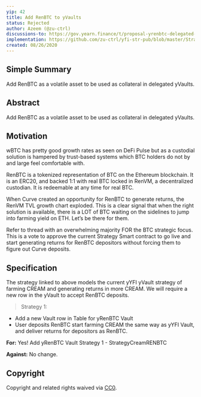 ```yaml
---
yip: 42
title: Add RenBTC to yVaults
status: Rejected
author: Azeem (@zu-ctrl)
discussions-to: https://gov.yearn.finance/t/proposal-yrenbtc-delegated-vault/3470
implementation: https://github.com/zu-ctrl/yfi-str-pub/blob/master/StrategyCreamRENBTC.sol
created: 08/26/2020
---
```


<!--You can leave these HTML comments in your merged SIP and delete the visible duplicate text guides, they will not appear and may be helpful to refer to if you edit it again. This is the suggested template for new SIPs. Note that an SIP number will be assigned by an editor. When opening a pull request to submit your SIP, please use an abbreviated title in the filename, `sip-draft_title_abbrev.md`. The title should be 44 characters or less.-->

## Simple Summary

<!--"If you can't explain it simply, you don't understand it well enough." Simply describe the outcome the proposed changes intends to achieve. This should be non-technical and accessible to a casual community member.-->

Add RenBTC as a volatile asset to be used as collateral in delegated yVaults.

## Abstract

<!--A short (~200 word) description of the proposed change, the abstract should clearly describe the proposed change. This is what *will* be done if the SIP is implemented, not *why* it should be done or *how* it will be done. If the SIP proposes deploying a new contract, write, "we propose to deploy a new contract that will do x".-->

Add RenBTC as a volatile asset to be used as collateral in delegated yVaults.

## Motivation

<!--This is the problem statement. This is the *why* of the SIP. It should clearly explain *why* the current state of the protocol is inadequate.  It is critical that you explain *why* the change is needed, if the SIP proposes changing how something is calculated, you must address *why* the current calculation is innaccurate or wrong. This is not the place to describe how the SIP will address the issue!-->

wBTC has pretty good growth rates as seen on DeFi Pulse but as a custodial
solution is hampered by trust-based systems which BTC holders do not by and
large feel comfortable with.

RenBTC is a tokenized representation of BTC on the Ethereum blockchain. It is an
ERC20, and backed 1:1 with real BTC locked in RenVM, a decentralized custodian.
It is redeemable at any time for real BTC.

When Curve created an opportunity for RenBTC to generate returns, the RenVM TVL
growth chart exploded. This is a clear signal that when the right solution is
available, there is a LOT of BTC waiting on the sidelines to jump into farming
yield on ETH. Let’s be there for them.

Refer to thread with an overwhelming majority FOR the BTC strategic focus. This
is a vote to approve the current Strategy Smart contract to go live and start
generating returns for RenBTC depositors without forcing them to figure out
Curve deposits.

## Specification

<!--The specification should describe the syntax and semantics of any new feature, there are five sections-->

The strategy linked to above models the current yYFI yVault strategy of farming
CREAM and generating returns in more CREAM. We will require a new row in the
yVault to accept RenBTC deposits.

> Strategy 1:

- Add a new Vault row in Table for yRenBTC Vault
- User deposits RenBTC start farming CREAM the same way as yYFI Vault, and
  deliver returns for depositors as RenBTC.

**For:** Yes! Add yRenBTC Vault Strategy 1 - StrategyCreamRENBTC

**Against:** No change.

## Copyright

Copyright and related rights waived via
[CC0](https://creativecommons.org/publicdomain/zero/1.0/).
